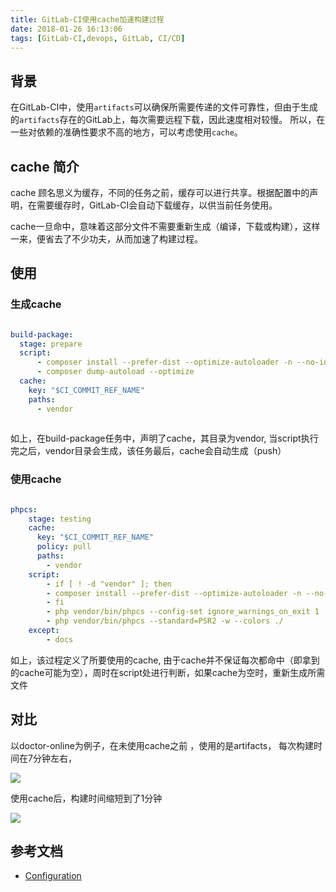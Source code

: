 ```yaml
---
title: GitLab-CI使用cache加速构建过程
date: 2018-01-26 16:13:06
tags: [GitLab-CI,devops, GitLab, CI/CD]
---
```

<!-- --- title: GitLab-CI使用cache加速构建过程 -->

## 背景

在GitLab-CI中，使用`artifacts`可以确保所需要传递的文件可靠性，但由于生成的`artifacts`存在的GitLab上，每次需要远程下载，因此速度相对较慢。
所以，在一些对依赖的准确性要求不高的地方，可以考虑使用`cache`。

## cache 简介

cache 顾名思义为缓存，不同的任务之前，缓存可以进行共享。根据配置中的声明，在需要缓存时，GitLab-CI会自动下载缓存，以供当前任务使用。

cache一旦命中，意味着这部分文件不需要重新生成（编译，下载或构建），这样一来，便省去了不少功夫，从而加速了构建过程。

## 使用

### 生成cache

  ```YAML
  
build-package:
    stage: prepare
    script:
        - composer install --prefer-dist --optimize-autoloader -n --no-interaction -v --no-suggest
        - composer dump-autoload --optimize
    cache:
      key: "$CI_COMMIT_REF_NAME"
      paths:
        - vendor
        
 ```
 
 如上，在build-package任务中，声明了cache，其目录为vendor, 当script执行完之后，vendor目录会生成，该任务最后，cache会自动生成（push）
 

### 使用cache

```YAML

phpcs:
    stage: testing    
    cache:
      key: "$CI_COMMIT_REF_NAME"
      policy: pull
      paths:
        - vendor    
    script:
        - if [ ! -d "vendor" ]; then
        - composer install --prefer-dist --optimize-autoloader -n --no-interaction -v --no-suggest && composer dump-autoload --optimize
        - fi
        - php vendor/bin/phpcs --config-set ignore_warnings_on_exit 1
        - php vendor/bin/phpcs --standard=PSR2 -w --colors ./
    except:
        - docs

```

如上，该过程定义了所要使用的cache, 由于cache并不保证每次都命中（即拿到的cache可能为空），周时在script处进行判断，如果cache为空时，重新生成所需文件


## 对比

以doctor-online为例子，在未使用cache之前 ，使用的是artifacts， 每次构建时间在7分钟左右，

![](https://ws1.sinaimg.cn/large/675eb504gy1fkfvidgbx5j21940f0aes.jpg)

使用cache后，构建时间缩短到了1分钟

![](https://ws1.sinaimg.cn/large/675eb504gy1fkfvk9qofkj21900fkq7z.jpg)


## 参考文档

+ [Configuration](https://docs.gitlab.com/ee/ci/yaml/)


